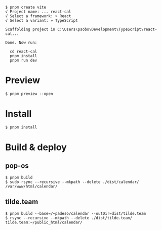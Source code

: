 ```terminal
$ pnpm create vite
√ Project name: ... react-cal
√ Select a framework: » React
√ Select a variant: » TypeScript

Scaffolding project in C:\Users\psobo\Development\TypeScript\react-cal...

Done. Now run:

  cd react-cal
  pnpm install
  pnpm run dev
```

# Preview
```terminal
$ pnpm preview --open
```
# Install
```shell
$ pnpm install
```
# Build & deploy
## pop-os
```shell
$ pnpm build
$ sudo rsync --recursive --mkpath --delete ./dist/calendar/ /var/www/html/calendar/
```
## tilde.team
```shell
$ pnpm build --base=/~padeso/calendar --outDir=dist/tilde.team
$ rsync --recursive --mkpath --delete ./dist/tilde.team/ tilde.team:~/public_html/calendar/
```
